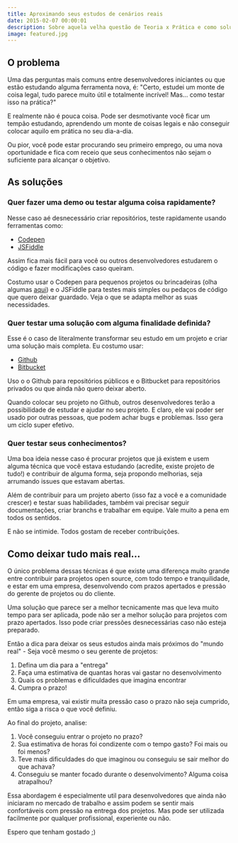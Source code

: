 ```yaml
---
title: Aproximando seus estudos de cenários reais
date: 2015-02-07 00:00:01
description: Sobre aquela velha questão de Teoria x Prática e como solucionar isso.
image: featured.jpg
---
```


## O problema

Uma das perguntas mais comuns entre desenvolvedores iniciantes ou que estão estudando alguma ferramenta nova, é: "Certo, estudei um monte de coisa legal, tudo parece muito útil e totalmente incrível! Mas... como testar isso na prática?"

E realmente não é pouca coisa. Pode ser desmotivante você ficar um tempão estudando, aprendendo um monte de coisas legais e não conseguir colocar aquilo em prática no seu dia-a-dia.

Ou pior, você pode estar procurando seu primeiro emprego, ou uma nova oportunidade e fica com receio que seus conhecimentos não sejam o suficiente para alcançar o objetivo.

## As soluções

### Quer fazer uma demo ou testar alguma coisa rapidamente?

Nesse caso aé desnecessário criar repositórios, teste rapidamente usando ferramentas como:

- [Codepen](http://codepen.io)
- [JSFiddle](https://jsfiddle.net)

Assim fica mais fácil para você ou outros desenvolvedores estudarem o código e fazer modificações caso queiram.

Costumo usar o Codepen para pequenos projetos ou brincadeiras (olha algumas [aqui](http://codepen.io/felipefialho)) e o JSFiddle para testes mais simples ou pedaços de código que quero deixar guardado. Veja o que se adapta melhor as suas necessidades.

### Quer testar uma solução com alguma finalidade definida?

Esse é o caso de literalmente transformar seu estudo em um projeto e criar uma solução mais completa. Eu costumo usar:

- [Github](https://github.com)
- [Bitbucket](https://bitbucket.org)

Uso o o Github para repositórios públicos e o Bitbucket para repositórios privados ou que ainda não quero deixar aberto.

Quando colocar seu projeto no Github, outros desenvolvedores terão a possibilidade de estudar e ajudar no seu projeto. E claro, ele vai poder ser usado por outras pessoas, que podem achar bugs e problemas. Isso gera um ciclo super efetivo.

### Quer testar seus conhecimentos?

Uma boa ideia nesse caso é procurar projetos que já existem e usem alguma técnica que você estava estudando (acredite, existe projeto de tudo!) e contribuir de alguma forma, seja propondo melhorias, seja arrumando issues que estavam abertas.

Além de contribuir para um projeto aberto (isso faz a você e a comunidade crescer) e testar suas habilidades, também vai precisar seguir documentações, criar branchs e trabalhar em equipe. Vale muito a pena em todos os sentidos.

E não se intimide. Todos gostam de receber contribuições.

## Como deixar tudo mais real...

O único problema dessas técnicas é que existe uma diferença muito grande entre contribuir para projetos open source, com todo tempo e tranquilidade, e estar em uma empresa, desenvolvendo com prazos apertados e pressão do gerente de projetos ou do cliente.

Uma solução que parece ser a melhor tecnicamente mas que leva muito tempo para ser aplicada, pode não ser a melhor solução para projetos com prazo apertados. Isso pode criar pressões desnecessárias caso não esteja preparado.

Então a dica para deixar os seus estudos ainda mais próximos do "mundo real" - Seja você mesmo o seu gerente de projetos:

1.  Defina um dia para a "entrega"
2.  Faça uma estimativa de quantas horas vai gastar no desenvolvimento
3.  Quais os problemas e dificuldades que imagina encontrar
4.  Cumpra o prazo!

Em uma empresa, vai existir muita pressão caso o prazo não seja cumprido, então siga a risca o que você definiu.

Ao final do projeto, analise:

1.  Você conseguiu entrar o projeto no prazo?
2.  Sua estimativa de horas foi condizente com o tempo gasto? Foi mais ou foi menos?
3.  Teve mais dificuldades do que imaginou ou conseguiu se sair melhor do que achava?
4.  Conseguiu se manter focado durante o desenvolvimento? Alguma coisa atrapalhou?

Essa abordagem é especialmente util para desenvolvedores que ainda não iniciaram no mercado de trabalho e assim podem se sentir mais confortáveis com pressão na entrega dos projetos. Mas pode ser utilizada facilmente por qualquer profissional, experiente ou não.

Espero que tenham gostado ;)
